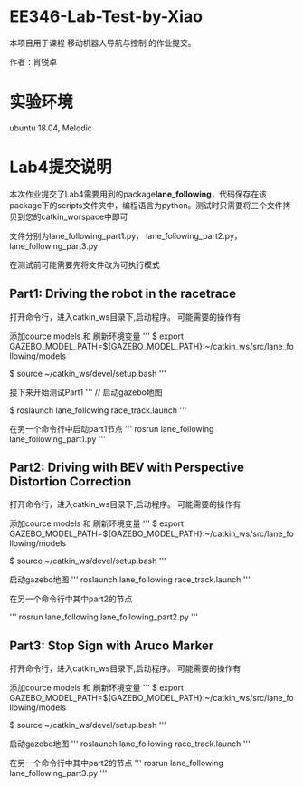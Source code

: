 # EE346-Lab-Test-by-Xiao
本项目用于课程 移动机器人导航与控制 的作业提交。

作者：肖锐卓

# 实验环境
ubuntu 18.04, Melodic

# Lab4提交说明
本次作业提交了Lab4需要用到的package**lane_following**，代码保存在该package下的scripts文件夹中，编程语言为python。测试时只需要将三个文件拷贝到您的catkin_worspace中即可 

文件分别为lane_following_part1.py， lane_following_part2.py， lane_following_part3.py

在测试前可能需要先将文件改为可执行模式

## Part1: Driving the robot in the racetrace
打开命令行，进入catkin_ws目录下,启动程序。
可能需要的操作有

添加cource models 和 刷新环境变量
'''
$ export GAZEBO_MODEL_PATH=${GAZEBO_MODEL_PATH}:~/catkin_ws/src/lane_following/models

$ source ~/catkin_ws/devel/setup.bash
'''

接下来开始测试Part1
'''
// 启动gazebo地图

$ roslaunch lane_following race_track.launch
'''

在另一个命令行中启动part1节点
'''
rosrun lane_following lane_following_part1.py
'''

## Part2: Driving with BEV with Perspective Distortion Correction
打开命令行，进入catkin_ws目录下,启动程序。
可能需要的操作有

添加cource models 和 刷新环境变量
'''
$ export GAZEBO_MODEL_PATH=${GAZEBO_MODEL_PATH}:~/catkin_ws/src/lane_following/models

$ source ~/catkin_ws/devel/setup.bash
'''

启动gazebo地图
'''
roslaunch lane_following race_track.launch
'''

在另一个命令行中其中part2的节点

'''
rosrun lane_following lane_following_part2.py
'''


## Part3: Stop Sign with Aruco Marker
打开命令行，进入catkin_ws目录下,启动程序。
可能需要的操作有

添加cource models 和 刷新环境变量
'''
$ export GAZEBO_MODEL_PATH=${GAZEBO_MODEL_PATH}:~/catkin_ws/src/lane_following/models

$ source ~/catkin_ws/devel/setup.bash
'''

启动gazebo地图
'''
roslaunch lane_following race_track.launch
'''

在另一个命令行中其中part2的节点
'''
rosrun lane_following lane_following_part3.py
'''



